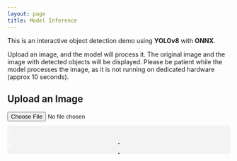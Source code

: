 ```yaml
---
layout: page
title: Model Inference
---
```


This is an interactive object detection demo using **YOLOv8** with **ONNX**.

Upload an image, and the model will process it. The original image and the image with detected objects will be displayed. Please be patient while the model processes the image, as it is not running on dedicated hardware (approx 10 seconds).

## Upload an Image

<head>
    <meta charset="UTF-8">
    <title>YOLOv8 Object Detection</title>
    <script src="https://cdn.jsdelivr.net/npm/onnxruntime-web/dist/ort.min.js"></script>
    <style>
      canvas {
          display:block;
          border: 1px solid black;
          margin-top:10px;
      }
      #progress-container {
          width: 100%;
          background-color: #f3f3f3;
          margin-top: 10px;
      }
      #progress-bar {
          width: 0%;
          height: 30px;
          background-color: #4caf50;
          text-align: center;
          line-height: 30px;
          color: white;
      }
      .image-container {
          display: flex;
          flex-direction: column;
          align-items: center;
          gap: 10px;
      }
    </style>
</head>
<body>
    <input id="uploadInput" type="file"/>
    <div id="progress-container">
      <div id="progress-bar">0%</</div>
    </div>
    <div class="image-container">
        <canvas id="originalImage"></canvas>
        <canvas id="resultImage"></canvas>
    </div>
    <script>
      /**
       * "Upload" button onClick handler: uploads selected image file
       * to backend, receives array of detected objects
       * and draws them on top of image
       */
       const input = document.getElementById("uploadInput");
       input.addEventListener("change",async(event) => {
           const boxes = await detect_objects_on_image(event.target.files[0]);
           draw_image_and_boxes(event.target.files[0],boxes);
       })

      /**
       * Function draws the image from provided file
       * and bounding boxes of detected objects on
       * top of the image
       * @param file Uploaded file object
       * @param boxes Array of bounding boxes in format [[x1,y1,x2,y2,object_type,probability],...]
       */
      function draw_image_and_boxes(file,boxes) {
          const img = new Image()
          img.src = URL.createObjectURL(file);
          img.onload = () => {
              const originalCanvas = document.getElementById("originalImage");
              const resultCanvas = document.getElementById("resultImage");
              originalCanvas.width = img.width;
              originalCanvas.height = img.height;
              resultCanvas.width = img.width;
              resultCanvas.height = img.height;
              const originalCtx = originalCanvas.getContext("2d");
              const resultCtx = resultCanvas.getContext("2d");
              originalCtx.drawImage(img,0,0);
              resultCtx.drawImage(img,0,0);
              resultCtx.strokeStyle = "#00FF00";
              resultCtx.lineWidth = 3;
              resultCtx.font = "18px serif";
              boxes.forEach(([x1,y1,x2,y2,label]) => {
                  resultCtx.strokeRect(x1,y1,x2-x1,y2-y1);
                  resultCtx.fillStyle = "#00ff00";
                  const width = resultCtx.measureText(label).width;
                  resultCtx.fillRect(x1,y1,width+10,25);
                  resultCtx.fillStyle = "#000000";
                  resultCtx.fillText(label, x1, y1+18);
              });
          }
      }

      /**
       * Function receives an image, passes it through YOLOv8 neural network
       * and returns an array of detected objects and their bounding boxes
       * @param buf Input image body
       * @returns Array of bounding boxes in format [[x1,y1,x2,y2,object_type,probability],..]
       */
      async function detect_objects_on_image(buf) {
          updateProgressBar(20);
          const [input,img_width,img_height] = await prepare_input(buf);
          updateProgressBar(50);
          const output = await run_model(input);
          updateProgressBar(80);
          const boxes = process_output(output,img_width,img_height);
          updateProgressBar(100);
          return boxes;
      }

      /**
       * Function used to convert input image to tensor,
       * required as an input to YOLOv8 object detection
       * network.
       * @param buf Content of uploaded file
       * @returns Array of pixels
       */
      async function prepare_input(buf) {
          return new Promise(resolve => {
              const img = new Image();
              img.src = URL.createObjectURL(buf);
              img.onload = () => {
                  const [img_width,img_height] = [img.width, img.height]
                  const canvas = document.createElement("canvas");
                  canvas.width = 640;
                  canvas.height = 640;
                  const context = canvas.getContext("2d");
                  context.drawImage(img,0,0,640,640);
                  const imgData = context.getImageData(0,0,640,640);
                  const pixels = imgData.data;

                  const red = [], green = [], blue = [];
                  for (let index=0; index<pixels.length; index+=4) {
                      red.push(pixels[index]/255.0);
                      green.push(pixels[index+1]/255.0);
                      blue.push(pixels[index+2]/255.0);
                  }
                  const input = [...red, ...green, ...blue];
                  resolve([input, img_width, img_height]);
              }
          })
      }

      /**
       * Function used to pass provided input tensor to YOLOv8 neural network and return result
       * @param input Input pixels array
       * @returns Raw output of neural network as a flat array of numbers
       */
      async function run_model(input) {
          const model = await ort.InferenceSession.create("../yolov8m.onnx");
          input = new ort.Tensor(Float32Array.from(input),[1, 3, 640, 640]);
          const outputs = await model.run({images:input});
          return outputs["output0"].data;
      }

      /**
       * Function used to convert RAW output from YOLOv8 to an array of detected objects.
       * Each object contain the bounding box of this object, the type of object and the probability
       * @param output Raw output of YOLOv8 network
       * @param img_width Width of original image
       * @param img_height Height of original image
       * @returns Array of detected objects in a format [[x1,y1,x2,y2,object_type,probability],..]
       */
      function process_output(output, img_width, img_height) {
          let boxes = [];
          for (let index=0;index<8400;index++) {
              const [class_id,prob] = [...Array(80).keys()]
                  .map(col => [col, output[8400*(col+4)+index]])
                  .reduce((accum, item) => item[1]>accum[1] ? item : accum,[0,0]);
              if (prob < 0.5) {
                  continue;
              }
              const label = yolo_classes[class_id];
              const xc = output[index];
              const yc = output[8400+index];
              const w = output[2*8400+index];
              const h = output[3*8400+index];
              const x1 = (xc-w/2)/640*img_width;
              const y1 = (yc-h/2)/640*img_height;
              const x2 = (xc+w/2)/640*img_width;
              const y2 = (yc+h/2)/640*img_height;
              boxes.push([x1,y1,x2,y2,label,prob]);
          }

          boxes = boxes.sort((box1,box2) => box2[5]-box1[5])
          const result = [];
          while (boxes.length>0) {
              result.push(boxes[0]);
              boxes = boxes.filter(box => iou(boxes[0],box)<0.7);
          }
          return result;
      }

      /**
       * Function calculates "Intersection-over-union" coefficient for specified two boxes
       * https://pyimagesearch.com/2016/11/07/intersection-over-union-iou-for-object-detection/.
       * @param box1 First box in format: [x1,y1,x2,y2,object_class,probability]
       * @param box2 Second box in format: [x1,y1,x2,y2,object_class,probability]
       * @returns Intersection over union ratio as a float number
       */
      function iou(box1,box2) {
          return intersection(box1,box2)/union(box1,box2);
      }

      /**
       * Function calculates union area of two boxes.
       *     :param box1: First box in format [x1,y1,x2,y2,object_class,probability]
       *     :param box2: Second box in format [x1,y1,x2,y2,object_class,probability]
       *     :return: Area of the boxes union as a float number
       * @param box1 First box in format [x1,y1,x2,y2,object_class,probability]
       * @param box2 Second box in format [x1,y1,x2,y2,object_class,probability]
       * @returns Area of the boxes union as a float number
       */
      function union(box1,box2) {
          const [box1_x1,box1_y1,box1_x2,box1_y2] = box1;
          const [box2_x1,box2_y1,box2_x2,box2_y2] = box2;
          const box1_area = (box1_x2-box1_x1)*(box1_y2-box1_y1)
          const box2_area = (box2_x2-box2_x1)*(box2_y2-box2_y1)
          return box1_area + box2_area - intersection(box1,box2)
      }

      /**
       * Function calculates intersection area of two boxes
       * @param box1 First box in format [x1,y1,x2,y2,object_class,probability]
       * @param box2 Second box in format [x1,y1,x2,y2,object_class,probability]
       * @returns Area of intersection of the boxes as a float number
       */
      function intersection(box1,box2) {
          const [box1_x1,box1_y1,box1_x2,box1_y2] = box1;
          const [box2_x1,box2_y1,box2_x2,box2_y2] = box2;
          const x1 = Math.max(box1_x1,box2_x1);
          const y1 = Math.max(box1_y1,box2_y1);
          const x2 = Math.min(box1_x2,box2_x2);
          const y2 = Math.min(box1_y2,box2_y2);
          return (x2-x1)*(y2-y1)
      }

      /**
       * Array of YOLOv8 class labels
       */
      const yolo_classes = [
          'person', 'bicycle', 'car', 'motorcycle', 'airplane', 'bus', 'train', 'truck', 'boat',
          'traffic light', 'fire hydrant', 'stop sign', 'parking meter', 'bench', 'bird', 'cat', 'dog', 'horse',
          'sheep', 'cow', 'elephant', 'bear', 'zebra', 'giraffe', 'backpack', 'umbrella', 'handbag', 'tie', 'suitcase',
          'frisbee', 'skis', 'snowboard', 'sports ball', 'kite', 'baseball bat', 'baseball glove', 'skateboard',
          'surfboard', 'tennis racket', 'bottle', 'wine glass', 'cup', 'fork', 'knife', 'spoon', 'bowl', 'banana', 'apple',
          'sandwich', 'orange', 'broccoli', 'carrot', 'hot dog', 'pizza', 'donut', 'cake', 'chair', 'couch', 'potted plant',
          'bed', 'dining table', 'toilet', 'tv', 'laptop', 'mouse', 'remote', 'keyboard', 'cell phone', 'microwave', 'oven',
          'toaster', 'sink', 'refrigerator', 'book', 'clock', 'vase', 'scissors', 'teddy bear', 'hair drier', 'toothbrush'
      ];

      /**
       * Function to update the progress bar
       * @param {number} percentage The percentage to set the progress bar to
       */
      function updateProgressBar(percentage) {
          const progressBar = document.getElementById("progress-bar");
          progressBar.style.width = percentage + "%";
          progressBar.innerHTML = percentage + "%";
      }
    </script>
</body>
